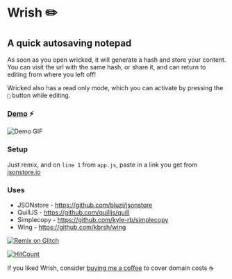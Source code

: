 Wrish ✏️
===================
## A quick autosaving notepad

As soon as you open wricked, it will generate a hash and store your content. You can visit the url with the same hash, or share it, and can return to editing from where you left off!

Wricked also has a read only mode, which you can activate by pressing the `👀` button while editing.


### [Demo](https://jajoosam.tech/w) ⚡

![Demo GIF](https://media.giphy.com/media/DBrAW8etjyndSq1qKo/giphy.gif)

### Setup
Just remix, and on `line 1` from `app.js`, paste in a link you get from [jsonstore.io](https://www.jsonstore.io)

### Uses
- JSONstore - https://github.com/bluzi/jsonstore
- QuillJS - https://github.com/quilljs/quill
- Simplecopy - https://github.com/kyle-rb/simplecopy
- Wing - https://github.com/kbrsh/wing

[![Remix on Glitch](https://cdn.glitch.com/2703baf2-b643-4da7-ab91-7ee2a2d00b5b%2Fremix-button.svg)](https://glitch.com/edit/#!/remix/wrish)

[![HitCount](https://hits.dwyl.com/jajoosam/wrish.svg)](https://github.com/jajoosam/wrish)


If you liked Wrish, consider [buying me a coffee](https://www.buymeacoffee.com/jajoosam) to cover domain costs ☕